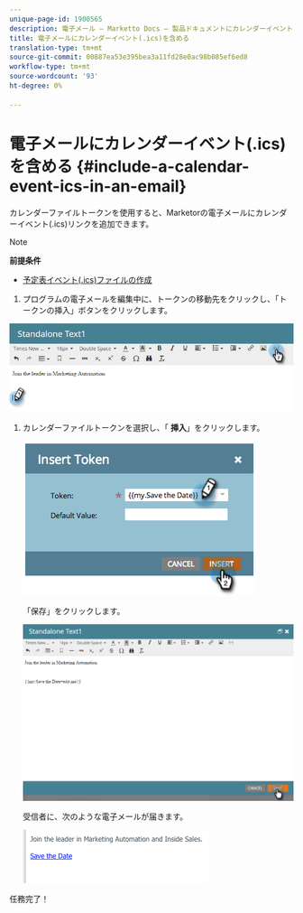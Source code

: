 ```yaml
---
unique-page-id: 1900565
description: 電子メール — Marketto Docs — 製品ドキュメントにカレンダーイベント(.ics)を含める
title: 電子メールにカレンダーイベント(.ics)を含める
translation-type: tm+mt
source-git-commit: 00887ea53e395bea3a11fd28e0ac98b085ef6ed8
workflow-type: tm+mt
source-wordcount: '93'
ht-degree: 0%

---
```



# 電子メールにカレンダーイベント(.ics)を含める {#include-a-calendar-event-ics-in-an-email}

カレンダーファイルトークンを使用すると、Marketorの電子メールにカレンダーイベント(.ics)リンクを追加できます。

>[!NOTE]
>
>**前提条件**
>
>* [予定表イベント(.ics)ファイルの作成](create-a-calendar-event-ics-file.md)

>



1. プログラムの電子メールを編集中に、トークンの移動先をクリックし、「トークンの挿入」ボタンをクリックします。

![](assets/one-6.png)

1. カレンダーファイルトークンを選択し、「 **挿入**」をクリックします。

   ![](assets/image2014-9-11-16-3a53-3a30.png)

   「保存」をクリックします。

   ![](assets/three-5.png)

   受信者に、次のような電子メールが届きます。

   ![](assets/image2014-9-11-16-3a53-3a48.png)

任務完了！
